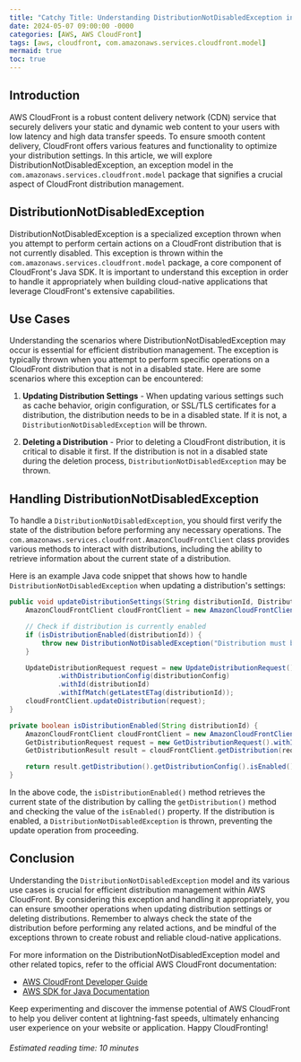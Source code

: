 ```yaml
---
title: "Catchy Title: Understanding DistributionNotDisabledException in AWS CloudFront: Efficient Content Delivery Made Easy"
date: 2024-05-07 09:00:00 -0000
categories: [AWS, AWS CloudFront]
tags: [aws, cloudfront, com.amazonaws.services.cloudfront.model]
mermaid: true
toc: true
---
```



## Introduction
AWS CloudFront is a robust content delivery network (CDN) service that securely delivers your static and dynamic web content to your users with low latency and high data transfer speeds. To ensure smooth content delivery, CloudFront offers various features and functionality to optimize your distribution settings. In this article, we will explore DistributionNotDisabledException, an exception model in the `com.amazonaws.services.cloudfront.model` package that signifies a crucial aspect of CloudFront distribution management.

## DistributionNotDisabledException
DistributionNotDisabledException is a specialized exception thrown when you attempt to perform certain actions on a CloudFront distribution that is not currently disabled. This exception is thrown within the `com.amazonaws.services.cloudfront.model` package, a core component of CloudFront's Java SDK. It is important to understand this exception in order to handle it appropriately when building cloud-native applications that leverage CloudFront's extensive capabilities.

## Use Cases
Understanding the scenarios where DistributionNotDisabledException may occur is essential for efficient distribution management. The exception is typically thrown when you attempt to perform specific operations on a CloudFront distribution that is not in a disabled state. Here are some scenarios where this exception can be encountered:

1. **Updating Distribution Settings** - When updating various settings such as cache behavior, origin configuration, or SSL/TLS certificates for a distribution, the distribution needs to be in a disabled state. If it is not, a `DistributionNotDisabledException` will be thrown.

2. **Deleting a Distribution** - Prior to deleting a CloudFront distribution, it is critical to disable it first. If the distribution is not in a disabled state during the deletion process, `DistributionNotDisabledException` may be thrown.

## Handling DistributionNotDisabledException
To handle a `DistributionNotDisabledException`, you should first verify the state of the distribution before performing any necessary operations. The `com.amazonaws.services.cloudfront.AmazonCloudFrontClient` class provides various methods to interact with distributions, including the ability to retrieve information about the current state of a distribution.

Here is an example Java code snippet that shows how to handle `DistributionNotDisabledException` when updating a distribution's settings:

```java
public void updateDistributionSettings(String distributionId, DistributionConfig distributionConfig) {
    AmazonCloudFrontClient cloudFrontClient = new AmazonCloudFrontClient();

    // Check if distribution is currently enabled
    if (isDistributionEnabled(distributionId)) {
        throw new DistributionNotDisabledException("Distribution must be disabled before updating its settings.");
    }

    UpdateDistributionRequest request = new UpdateDistributionRequest()
            .withDistributionConfig(distributionConfig)
            .withId(distributionId)
            .withIfMatch(getLatestETag(distributionId));
    cloudFrontClient.updateDistribution(request);
}

private boolean isDistributionEnabled(String distributionId) {
    AmazonCloudFrontClient cloudFrontClient = new AmazonCloudFrontClient();
    GetDistributionRequest request = new GetDistributionRequest().withId(distributionId);
    GetDistributionResult result = cloudFrontClient.getDistribution(request);

    return result.getDistribution().getDistributionConfig().isEnabled();
}
```

In the above code, the `isDistributionEnabled()` method retrieves the current state of the distribution by calling the `getDistribution()` method and checking the value of the `isEnabled()` property. If the distribution is enabled, a `DistributionNotDisabledException` is thrown, preventing the update operation from proceeding.

## Conclusion
Understanding the `DistributionNotDisabledException` model and its various use cases is crucial for efficient distribution management within AWS CloudFront. By considering this exception and handling it appropriately, you can ensure smoother operations when updating distribution settings or deleting distributions. Remember to always check the state of the distribution before performing any related actions, and be mindful of the exceptions thrown to create robust and reliable cloud-native applications.

For more information on the DistributionNotDisabledException model and other related topics, refer to the official AWS CloudFront documentation:

- [AWS CloudFront Developer Guide](https://docs.aws.amazon.com/AmazonCloudFront/latest/DeveloperGuide/)
- [AWS SDK for Java Documentation](https://docs.aws.amazon.com/sdk-for-java/index.html)

Keep experimenting and discover the immense potential of AWS CloudFront to help you deliver content at lightning-fast speeds, ultimately enhancing user experience on your website or application. Happy CloudFronting!

###### Estimated reading time: 10 minutes